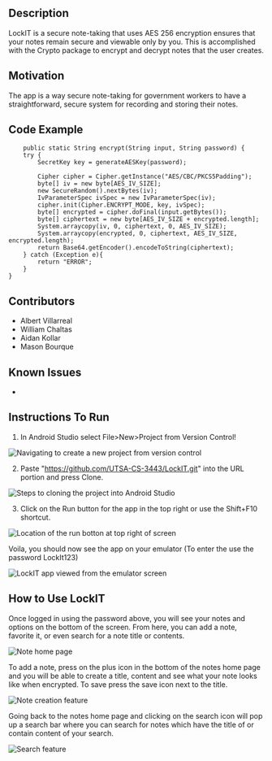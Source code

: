 ## Description
LockIT is a secure note-taking that uses AES 256 encryption ensures that your notes remain secure and viewable only by you​. 
This is accomplished with the Crypto package to encrypt and decrypt notes that the user creates.

## Motivation
The app is a way secure note-taking for government workers to have a straightforward, secure system for recording and storing their notes.​

## Code Example
        public static String encrypt(String input, String password) {
        try {
            SecretKey key = generateAESKey(password);

            Cipher cipher = Cipher.getInstance("AES/CBC/PKCS5Padding");
            byte[] iv = new byte[AES_IV_SIZE];
            new SecureRandom().nextBytes(iv);
            IvParameterSpec ivSpec = new IvParameterSpec(iv);
            cipher.init(Cipher.ENCRYPT_MODE, key, ivSpec);
            byte[] encrypted = cipher.doFinal(input.getBytes());
            byte[] ciphertext = new byte[AES_IV_SIZE + encrypted.length];
            System.arraycopy(iv, 0, ciphertext, 0, AES_IV_SIZE);
            System.arraycopy(encrypted, 0, ciphertext, AES_IV_SIZE, encrypted.length);
            return Base64.getEncoder().encodeToString(ciphertext);
        } catch (Exception e){
            return "ERROR";
        }
    }

## Contributors
- Albert Villarreal
- William Chaltas
- Aidan Kollar
- Mason Bourque

## Known Issues
- 

## Instructions To Run
1. In Android Studio select File>New>Project from Version Control!
   
![Navigating to create a new project from version control](https://cdn.discordapp.com/attachments/1148731657197727766/1179629438435065896/image.png?ex=657a7a86&is=65680586&hm=1430ea0933f7bbcfdab4f98b468184449749507362e01e598a922fe0c405e841&)

2. Paste "https://github.com/UTSA-CS-3443/LockIT.git" into the URL portion and press Clone.

![Steps to cloning the project into Android Studio](https://cdn.discordapp.com/attachments/1148731657197727766/1179629438745456650/image.png?ex=657a7a86&is=65680586&hm=88e24008f23d07b83c03f82f43e5a2a32be466ab60b08a7237db0c0c1a590b10&)

3. Click on the Run button for the app in the top right or use the Shift+F10 shortcut.
 
![Location of the run botton at top right of screen](https://cdn.discordapp.com/attachments/1148731657197727766/1179630228545470514/image.png?ex=657a7b42&is=65680642&hm=7f4e0d296a706bade99551a09cc5170f8a3f3a26405343b6d03820bfce2ba185&)

Voila, you should now see the app on your emulator (To enter the use the password LockIt123)

![LockIT app viewed from the emulator screen](https://cdn.discordapp.com/attachments/1087261300859604993/1180301702419722342/image.png?ex=657cec9e&is=656a779e&hm=3a76096a256c0ba2a1b51dbc419e51dfc003824f30dd36c9e3c70a0118c8ebda&)


## How to Use LockIT

Once logged in using the password above, you will see your notes and options on the bottom of the screen. From here, you can add a note, favorite it, or even search for a note title or contents.

![Note home page](https://cdn.discordapp.com/attachments/1087261300859604993/1180302996198920303/image.png?ex=657cedd3&is=656a78d3&hm=f79e6b469919566931ee786b5d3cc5af2c4d2256f816c5cea023c951e531dbc1&)

To add a note, press on the plus icon in the bottom of the notes home page and you will be able to create a title, content and see what your note looks like when encrypted. To save press the save icon next to the title.

![Note creation feature](https://cdn.discordapp.com/attachments/1087261300859604993/1180302915932528792/image.png?ex=657cedc0&is=656a78c0&hm=cf6905d8271ef84219105de63de598807669f0bc1227522c09e6f4a828f11eeb&)

Going back to the notes home page and clicking on the search icon will pop up a search bar where you can search for notes which have the title of or contain content of your search.

![Search feature](https://cdn.discordapp.com/attachments/1087261300859604993/1180303074800193567/image.png?ex=657cede6&is=656a78e6&hm=1657b3cb48dca4cb15a46f147e3ee304874de24bc99766fe2719c7112a0f247f&)

